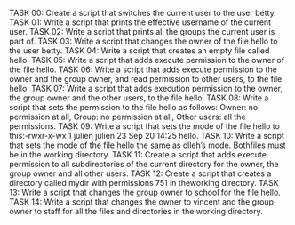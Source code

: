 TASK 00: Create a script that switches the current user to the user betty.
TASK 01: Write a script that prints the effective username of the current user.
TASK 02: Write a script that prints all the groups the current user is part of.
TASK 03: Write a script that changes the owner of the file hello to the user betty.
TASK 04: Write a script that creates an empty file called hello.
TASK 05: Write a script that adds execute permission to the owner of the file hello.
TASK 06: Write a script that adds execute permission to the owner and the group owner, and read permission to other users, to the file hello.
TASK 07: Write a script that adds execution permission to the owner, the group owner and the other users, to the file hello.
TASK 08: Write a script that sets the permission to the file hello as follows: Owner: no permission at all, Group: no permission at all, Other users: all the permissions.
TASK 09: Write a script that sets the mode of the file hello to this:-rwxr-x-wx 1 julien julien 23 Sep 20 14:25 hello.
TASK 10: Write a script that sets the mode of the file hello the same as olleh’s mode. Bothfiles must be in the working directory.
TASK 11: Create a script that adds execute permission to all subdirectories of the current directory for the owner, the group owner and all other users.
TASK 12: Create a script that creates a directory called mydir with permissions 751 in theworking directory.
TASK 13: Write a script that changes the group owner to school for the file hello.
TASK 14: Write a script that changes the owner to vincent and the group owner to staff for all the files and directories in the working directory.
